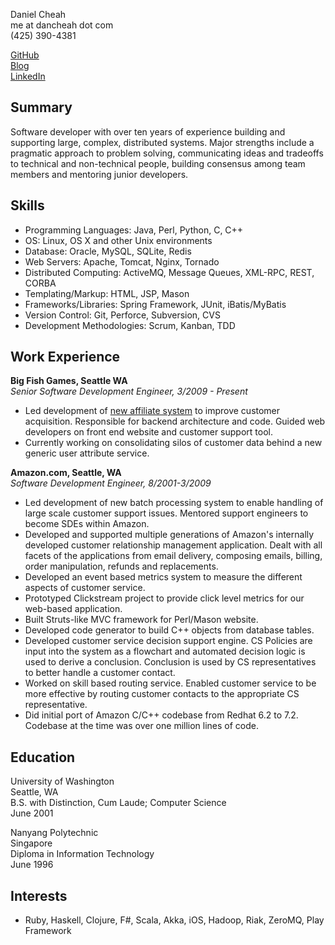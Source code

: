 Daniel Cheah  
me at dancheah dot com  
(425) 390-4381  

[GitHub](http://github.com/dancheah)  
[Blog](http://www.dancheah.com)  
[LinkedIn](http://www.linkedin.com/in/dancheah)


Summary
----------------
Software developer with over ten years of experience building and supporting large, 
complex, distributed systems. Major strengths include a pragmatic approach to problem
solving, communicating ideas and tradeoffs to technical and non-technical 
people, building consensus among team members and mentoring junior developers.


Skills
----------------
* Programming Languages: Java, Perl, Python, C, C++
* OS: Linux, OS X and other Unix environments
* Database: Oracle, MySQL, SQLite, Redis
* Web Servers: Apache, Tomcat, Nginx, Tornado
* Distributed Computing: ActiveMQ, Message Queues, XML-RPC, REST, CORBA
* Templating/Markup: HTML, JSP, Mason
* Frameworks/Libraries: Spring Framework, JUnit, iBatis/MyBatis  
* Version Control: Git, Perforce, Subversion, CVS
* Development Methodologies: Scrum, Kanban, TDD


Work Experience
---------------
__Big Fish Games, Seattle WA__   
_Senior Software Development Engineer, 3/2009 - Present_   

* Led development of [new affiliate system](http://affiliates.bigfishgames.com) to improve customer acquisition. Responsible for backend architecture and code. Guided web developers on front end website and customer support tool. 
* Currently working on consolidating silos of customer data behind a new generic user 
attribute service.

__Amazon.com, Seattle, WA__  
_Software Development Engineer, 8/2001-3/2009_  

* Led development of new batch processing system to enable handling of large scale customer support issues. Mentored support engineers to become SDEs within Amazon. 
* Developed and supported multiple generations of Amazon's internally 
developed customer relationship management application. Dealt with all facets of 
the applications from email delivery, composing emails, billing, order manipulation,
refunds and replacements.
* Developed an event based metrics system to measure the different aspects of customer service. 
* Prototyped Clickstream project to provide click level metrics for our web-based application. 
* Built Struts-like MVC framework for Perl/Mason website. 
* Developed code generator to build C++ objects from database tables.
* Developed customer service decision support engine. CS Policies 
  are input into the system as a flowchart and automated decision 
  logic is used to derive a conclusion. Conclusion is used by 
  CS representatives to better handle a customer contact.
* Worked on skill based routing service. Enabled customer service to 
  be more effective by routing customer contacts to the appropriate CS 
  representative. 
* Did initial port of Amazon C/C++ codebase from Redhat 6.2 to 7.2. Codebase at 
the time was over one million lines of code.


Education
---------------
University of Washington  
Seattle, WA  
B.S. with Distinction, Cum Laude; Computer Science  
June 2001  

Nanyang Polytechnic  
Singapore  
Diploma in Information Technology  
June 1996  


Interests
----------------
* Ruby, Haskell, Clojure, F#, Scala, Akka, iOS, Hadoop, Riak, ZeroMQ, Play Framework

<!-- 
Sun Jan 23 09:10:16 PST 2011
vim: sts=4 sw=4 ts=4 et ft=markdown 
-->
